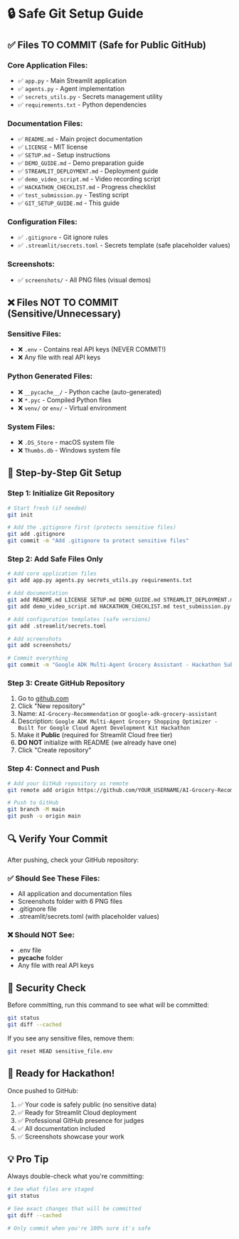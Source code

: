 # 🔒 Safe Git Setup Guide

## ✅ Files TO COMMIT (Safe for Public GitHub)

### Core Application Files:
- ✅ `app.py` - Main Streamlit application
- ✅ `agents.py` - Agent implementation  
- ✅ `secrets_utils.py` - Secrets management utility
- ✅ `requirements.txt` - Python dependencies

### Documentation Files:
- ✅ `README.md` - Main project documentation
- ✅ `LICENSE` - MIT license
- ✅ `SETUP.md` - Setup instructions
- ✅ `DEMO_GUIDE.md` - Demo preparation guide
- ✅ `STREAMLIT_DEPLOYMENT.md` - Deployment guide
- ✅ `demo_video_script.md` - Video recording script
- ✅ `HACKATHON_CHECKLIST.md` - Progress checklist
- ✅ `test_submission.py` - Testing script
- ✅ `GIT_SETUP_GUIDE.md` - This guide

### Configuration Files:
- ✅ `.gitignore` - Git ignore rules
- ✅ `.streamlit/secrets.toml` - Secrets template (safe placeholder values)

### Screenshots:
- ✅ `screenshots/` - All PNG files (visual demos)

## ❌ Files NOT TO COMMIT (Sensitive/Unnecessary)

### Sensitive Files:
- ❌ `.env` - Contains real API keys (NEVER COMMIT!)
- ❌ Any file with real API keys

### Python Generated Files:
- ❌ `__pycache__/` - Python cache (auto-generated)
- ❌ `*.pyc` - Compiled Python files
- ❌ `venv/` or `env/` - Virtual environment

### System Files:
- ❌ `.DS_Store` - macOS system file
- ❌ `Thumbs.db` - Windows system file

## 🚀 Step-by-Step Git Setup

### Step 1: Initialize Git Repository
```bash
# Start fresh (if needed)
git init

# Add the .gitignore first (protects sensitive files)
git add .gitignore
git commit -m "Add .gitignore to protect sensitive files"
```

### Step 2: Add Safe Files Only
```bash
# Add core application files
git add app.py agents.py secrets_utils.py requirements.txt

# Add documentation
git add README.md LICENSE SETUP.md DEMO_GUIDE.md STREAMLIT_DEPLOYMENT.md
git add demo_video_script.md HACKATHON_CHECKLIST.md test_submission.py GIT_SETUP_GUIDE.md

# Add configuration templates (safe versions)
git add .streamlit/secrets.toml

# Add screenshots
git add screenshots/

# Commit everything
git commit -m "Google ADK Multi-Agent Grocery Assistant - Hackathon Submission"
```

### Step 3: Create GitHub Repository
1. Go to [github.com](https://github.com)
2. Click "New repository"
3. Name: `AI-Grocery-Recommendation` or `google-adk-grocery-assistant`
4. Description: `Google ADK Multi-Agent Grocery Shopping Optimizer - Built for Google Cloud Agent Development Kit Hackathon`
5. Make it **Public** (required for Streamlit Cloud free tier)
6. **DO NOT** initialize with README (we already have one)
7. Click "Create repository"

### Step 4: Connect and Push
```bash
# Add your GitHub repository as remote
git remote add origin https://github.com/YOUR_USERNAME/AI-Grocery-Recommendation.git

# Push to GitHub
git branch -M main
git push -u origin main
```

## 🔍 Verify Your Commit

After pushing, check your GitHub repository:

### ✅ Should See These Files:
- All application and documentation files
- Screenshots folder with 6 PNG files
- .gitignore file
- .streamlit/secrets.toml (with placeholder values)

### ❌ Should NOT See:
- .env file
- __pycache__ folder
- Any file with real API keys

## 🚨 Security Check

Before committing, run this command to see what will be committed:
```bash
git status
git diff --cached
```

If you see any sensitive files, remove them:
```bash
git reset HEAD sensitive_file.env
```

## 🎯 Ready for Hackathon!

Once pushed to GitHub:
1. ✅ Your code is safely public (no sensitive data)
2. ✅ Ready for Streamlit Cloud deployment
3. ✅ Professional GitHub presence for judges
4. ✅ All documentation included
5. ✅ Screenshots showcase your work

## 💡 Pro Tip

Always double-check what you're committing:
```bash
# See what files are staged
git status

# See exact changes that will be committed
git diff --cached

# Only commit when you're 100% sure it's safe
``` 